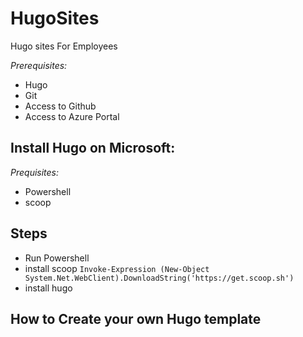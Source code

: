 # HugoSites
Hugo sites For Employees

*Prerequisites:*
- Hugo
- Git
- Access to Github
- Access to Azure Portal

## Install Hugo on Microsoft:
*Prequisites:*
- Powershell
- scoop

## Steps
- Run Powershell
- install scoop 
`Invoke-Expression (New-Object System.Net.WebClient).DownloadString('https://get.scoop.sh')`
- install hugo 



## How to Create your own Hugo template
